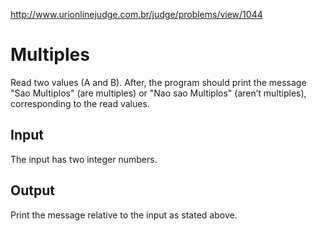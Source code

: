 http://www.urionlinejudge.com.br/judge/problems/view/1044

# Multiples

Read two values (A and B). After, the program should print the message "Sao
Multiplos" (are multiples) or "Nao sao Multiplos" (aren’t multiples),
corresponding to the read values.

## Input

The input has two integer numbers.

## Output

Print the message relative to the input as stated above.
